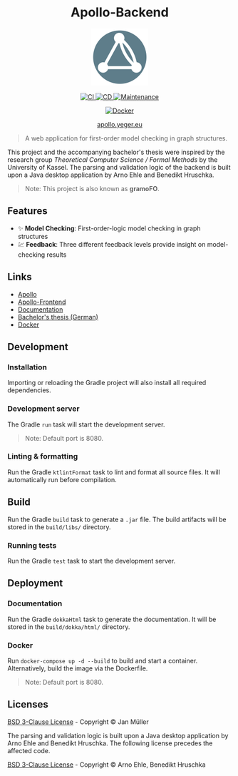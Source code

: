 <h1 align="center">Apollo-Backend</h1>

<p align="center">
  <img src="https://raw.githubusercontent.com/DerYeger/apollo-frontend/master/src/assets/icons/android-chrome-512x512.png" alt="Logo" width="128" height="128">
</p>

<p align="center">
  <a href="https://github.com/DerYeger/apollo-backend/actions/workflows/ci.yml">
    <img alt="CI" src="https://github.com/DerYeger/apollo-backend/actions/workflows/ci.yml/badge.svg?event=push">
  </a>
  <a href="https://github.com/DerYeger/apollo-backend/actions/workflows/cd.yml">
    <img alt="CD" src="https://github.com/DerYeger/apollo-backend/actions/workflows/cd.yml/badge.svg">
  </a>
  <a href="https://github.com/DerYeger/apollo-backend/actions/workflows/maintenance.yml">
    <img alt="Maintenance" src="https://github.com/DerYeger/apollo-backend/actions/workflows/maintenance.yml/badge.svg">
  </a>
</p>
<p align="center">
  <a href="https://hub.docker.com/repository/docker/deryeger/apollo-backend">
    <img alt="Docker" src="https://img.shields.io/docker/cloud/build/deryeger/apollo-backend?color=%2300C460&label=Docker%20Hub&logo=docker">
  </a>
</p>

<p align="center">
   <a href="https://apollo.yeger.eu/">
    apollo.yeger.eu
  </a>
</p>

> A web application for first-order model checking in graph structures.

This project and the accompanying bachelor's thesis were inspired by the research group *Theoretical Computer Science / Formal Methods* by the University of Kassel.
The parsing and validation logic of the backend is built upon a Java desktop application by Arno Ehle and Benedikt Hruschka.

> Note: This project is also known as **gramoFO**.

## Features

- ✨ **Model Checking**: First-order-logic model checking in graph structures
- 💹 **Feedback**: Three different feedback levels provide insight on model-checking results

## Links

- [Apollo](https://github.com/DerYeger/apollo)
- [Apollo-Frontend](https://github.com/DerYeger/apollo-frontend)
- [Documentation](https://apollo-backend.yeger.eu/)
- [Bachelor's thesis (German)](https://jan-mueller.at/documents/bachelor-thesis)
- [Docker](https://hub.docker.com/repository/docker/deryeger/apollo-backend)

## Development

### Installation

Importing or reloading the Gradle project will also install all required dependencies.

### Development server

The Gradle `run` task will start the development server.

>Note: Default port is 8080.

### Linting & formatting

Run the Gradle `ktlintFormat` task to lint and format all source files. It will automatically run before compilation.

## Build

Run the Gradle `build` task to generate a `.jar` file. The build artifacts will be stored in the `build/libs/` directory.

### Running tests

Run the Gradle `test` task to start the development server.

## Deployment

### Documentation

Run the Gradle `dokkaHtml` task to generate the documentation. It will be stored in the `build/dokka/html/` directory.

### Docker

Run `docker-compose up -d --build` to build and start a container. Alternatively, build the image via the Dockerfile.
>Note: Default port is 8080.

## Licenses

[BSD 3-Clause License](./LICENSE) - Copyright &copy; Jan Müller

The parsing and validation logic is built upon a Java desktop application by Arno Ehle and Benedikt Hruschka.
The following license precedes the affected code.

[BSD 3-Clause License](./src/eu/yeger/apollo/fol/LICENSE) - Copyright &copy; Arno Ehle, Benedikt Hruschka

